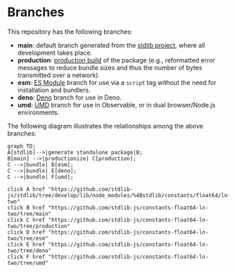 <!--

@license Apache-2.0

Copyright (c) 2022 The Stdlib Authors.

Licensed under the Apache License, Version 2.0 (the "License");
you may not use this file except in compliance with the License.
You may obtain a copy of the License at

    http://www.apache.org/licenses/LICENSE-2.0

Unless required by applicable law or agreed to in writing, software
distributed under the License is distributed on an "AS IS" BASIS,
WITHOUT WARRANTIES OR CONDITIONS OF ANY KIND, either express or implied.
See the License for the specific language governing permissions and
limitations under the License.

-->

# Branches

This repository has the following branches:

-   **main**: default branch generated from the [stdlib project][stdlib-url], where all development takes place.
-   **production**: [production build][production-url] of the package (e.g., reformatted error messages to reduce bundle sizes and thus the number of bytes transmitted over a network).
-   **esm**: [ES Module][esm-url] branch for use via a `script` tag without the need for installation and bundlers.
-   **deno**: [Deno][deno-url] branch for use in Deno.
-   **umd**: [UMD][umd-url] branch for use in Observable, or in dual browser/Node.js environments.

The following diagram illustrates the relationships among the above branches:

```mermaid
graph TD;
A[stdlib]-->|generate standalone package|B;
B[main] -->|productionize| C[production];
C -->|bundle| D[esm];
C -->|bundle| E[deno];
C -->|bundle| F[umd];

click A href "https://github.com/stdlib-js/stdlib/tree/develop/lib/node_modules/%40stdlib/constants/float64/ln-two"
click B href "https://github.com/stdlib-js/constants-float64-ln-two/tree/main"
click C href "https://github.com/stdlib-js/constants-float64-ln-two/tree/production"
click D href "https://github.com/stdlib-js/constants-float64-ln-two/tree/esm"
click E href "https://github.com/stdlib-js/constants-float64-ln-two/tree/deno"
click F href "https://github.com/stdlib-js/constants-float64-ln-two/tree/umd"
```

[stdlib-url]: https://github.com/stdlib-js/stdlib/tree/develop/lib/node_modules/%40stdlib/constants/float64/ln-two
[production-url]: https://github.com/stdlib-js/constants-float64-ln-two/tree/production
[deno-url]: https://github.com/stdlib-js/constants-float64-ln-two/tree/deno
[umd-url]: https://github.com/stdlib-js/constants-float64-ln-two/tree/umd
[esm-url]: https://github.com/stdlib-js/constants-float64-ln-two/tree/esm